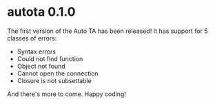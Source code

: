 # autota 0.1.0

The first version of the Auto TA has been released! It has support for 5 classes of errors:
* Syntax errors
* Could not find function
* Object not found
* Cannot open the connection
* Closure is not subsettable

And there's more to come. Happy coding!
